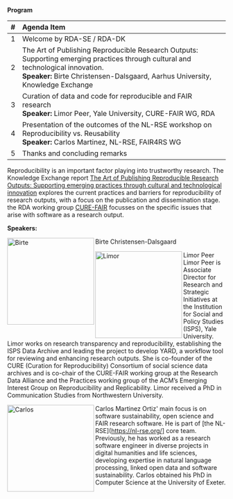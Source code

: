 **Program**

| #   | Agenda Item|
|:----|:-----------------------------------------------------------------------------------------------------------|                  
| 1   | Welcome by RDA-SE / RDA-DK|
| 2   | The Art of Publishing Reproducible Research Outputs: Supporting emerging practices through cultural and technological innovation. <br />**Speaker:** Birte Christensen-Dalsgaard, Aarhus University, Knowledge Exchange <br />|
| 3   | Curation of data and code for reproducible and FAIR research <br />**Speaker:** Limor Peer, Yale University, CURE-FAIR WG, RDA|
| 4   | Presentation of the outcomes of the NL-RSE workshop on Reproducibility vs. Reusability <br />**Speaker:** Carlos Martinez, NL-RSE, FAIR4RS WG |
| 5   | Thanks and concluding remarks |

Reproducibility is an important factor playing into trustworthy research. The Knowledge Exchange report [The Art of Publishing Reproducible Research Outputs: Supporting emerging practices through cultural and technological innovation](https://zenodo.org/record/5521077#.Yihp_uiZMuU) explores the current practices and barriers for reproducibility of research outputs, with a focus on the publication and dissemination stage. the RDA working group [CURE-FAIR](https://www.rd-alliance.org/groups/cure-fair-wg) focusses on the specific issues that arise with software as a research output. 



**Speakers:**

Birte Christensen-Dalsgaard
<img align ="left" alt= "Birte" src="https://user-images.githubusercontent.com/74252404/157414128-04070c63-ef52-41f4-8bc0-e17af9d6c37e.jpg" width="200"/>

 

Limor Peer
<img align ="left" alt= "Limor" src="https://user-images.githubusercontent.com/74252404/157414304-8436a24b-6924-4566-b2cc-166577d6e8a5.jpg" width="200"/>
Limor Peer is Associate Director for Research and Strategic Initiatives at the Institution for Social and Policy Studies (ISPS), Yale University. Limor works on research transparency and reproducibility, establishing the ISPS Data Archive and leading the project to develop YARD, a workflow tool for reviewing and enhancing research outputs. She is co-founder of the CURE (Curation for Reproducibility) Consortium of social science data archives and is co-chair of the CURE-FAIR working group at the Research Data Alliance and the Practices working group of the ACM’s Emerging Interest Group on Reproducibility and Replicability. Limor received a PhD in Communication Studies from Northwestern University.


<img align ="left" alt= "Carlos" src= "https://user-images.githubusercontent.com/74252404/157415414-3c646ed0-30ab-4cbe-9bda-03fc764e477d.jpg" width="200"/> 

Carlos Martinez Ortiz' main focus is on software sustainability, open science and FAIR research software. He is part of [the NL-RSE](https://nl-rse.org/] core team. Previously, he has worked as a research software engineer in diverse projects in digital humanities and life sciences, developing expertise in natural language processing, linked open data and software sustainability. Carlos obtained his PhD in Computer Science at the University of Exeter.
